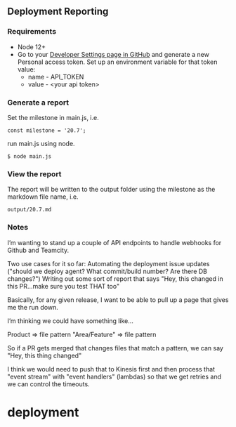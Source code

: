 ## Deployment Reporting

### Requirements
* Node 12+
* Go to your [Developer Settings page in GitHub](https://github.com/settings/tokens) and generate a new Personal access token. Set up an environment variable for that token value:
  * name - API_TOKEN
  * value - \<your api token\>

### Generate a report

Set the milestone in main.js, i.e.
```
const milestone = '20.7';
```
run main.js using node.
```
$ node main.js
```

### View the report

The report will be written to the output folder using the milestone as the markdown file name, i.e.
```
output/20.7.md
```

### Notes

I’m wanting to stand up a couple of API endpoints to handle webhooks for Github and Teamcity.

Two use cases for it so far:
Automating the deployment issue updates ("should we deploy agent? What commit/build number? Are there DB changes?")
Writing out some sort of report that says "Hey, this changed in this PR…make sure you test THAT too"

Basically, for any given release, I want to be able to pull up a page that gives me the run down.

I’m thinking we could have something like…

Product => file pattern
  "Area/Feature" => file pattern

So if a PR gets merged that changes files that match a pattern, we can say "Hey, this thing changed"


I think we would need to push that to Kinesis first and then process that "event stream" with "event handlers" (lambdas) so that we get retries and we can control the timeouts.
# deployment
